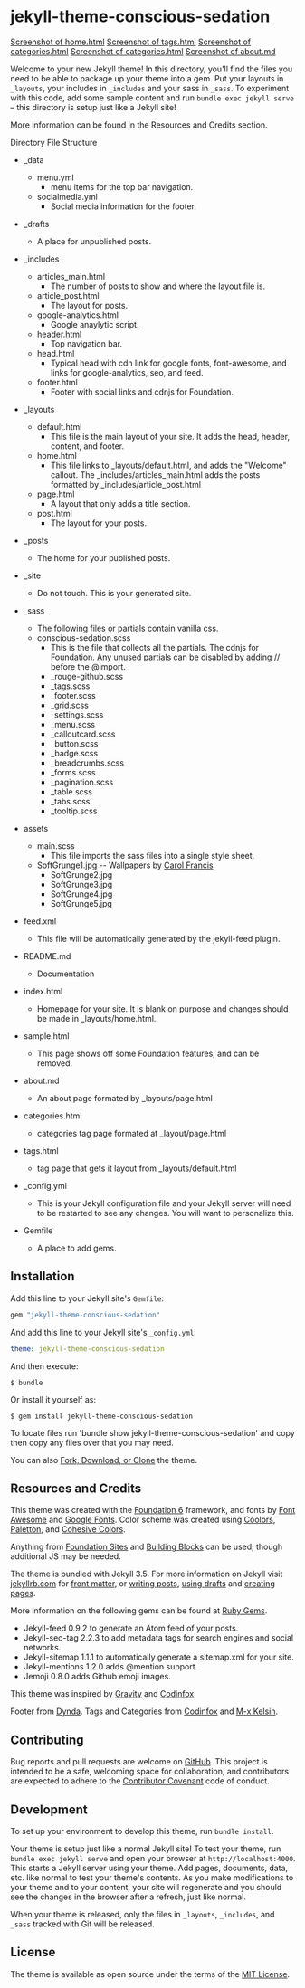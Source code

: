 jekyll-theme-conscious-sedation
================================

[Screenshot of home.html](https://user-images.githubusercontent.com/17595729/27993864-f5793c82-64b1-11e7-9334-4cb24ec19646.png)
[Screenshot of tags.html](https://user-images.githubusercontent.com/17595729/27993867-0083b094-64b2-11e7-9679-5fe7b1eacb05.png)
[Screenshot of categories.html](https://user-images.githubusercontent.com/17595729/27993868-04347a52-64b2-11e7-84f0-5a83503e934b.png)
[Screenshot of categories.html](https://user-images.githubusercontent.com/17595729/27993869-06228016-64b2-11e7-9327-d0c3d852f842.png)
[Screenshot of about.md](https://user-images.githubusercontent.com/17595729/27993870-0842adda-64b2-11e7-8aa0-3f948d6d33e4.png)

Welcome to your new Jekyll theme! In this directory, you'll find the files you need to be able to package up your theme into a gem. Put your layouts in `_layouts`, your includes in `_includes` and your sass in `_sass`. To experiment with this code, add some sample content and run `bundle exec jekyll serve` – this directory is setup just like a Jekyll site!

More information can be found in the Resources and Credits section.

Directory File Structure

*  _data
    - menu.yml
      - menu items for the top bar navigation.
    - socialmedia.yml
      - Social media information for the footer.

*  _drafts
    - A place for unpublished posts.

*  _includes
    - articles_main.html
      - The number of posts to show and where the layout file is.
    - article_post.html
      - The layout for posts.
    - google-analytics.html
      - Google anaylytic script.
    - header.html
      - Top navigation bar.
    - head.html
      - Typical head with cdn link for google fonts, font-awesome, and links for google-analytics, seo, and feed.
    - footer.html
      - Footer with social links and cdnjs for Foundation.

*  _layouts
    - default.html
      - This file is the main layout of your site. It adds the head, header, content, and footer.
    - home.html
      - This file links to _layouts/default.html, and adds the "Welcome" callout. The  _includes/articles_main.html adds the posts formatted by                 _includes/article_post.html
    - page.html
      - A layout that only adds a title section.
    - post.html
      - The layout for your posts.

*  _posts
    - The home for your published posts.

*  _site
    - Do not touch. This is your generated site.

*  _sass
    - The following files or partials contain vanilla css.
    - conscious-sedation.scss
      - This is the file that collects all the partials. The cdnjs for Foundation. Any unused partials can be disabled by adding // before the @import.
      - _rouge-github.scss
      - _tags.scss
      - _footer.scss
      - _grid.scss
      - _settings.scss
      - _menu.scss
      - _calloutcard.scss
      - _button.scss
      - _badge.scss
      - _breadcrumbs.scss
      - _forms.scss
      - _pagination.scss
      - _table.scss
      - _tabs.scss
      - _tooltip.scss

*  assets
    - main.scss
      - This file imports the sass files into a single style sheet.
    - SoftGrunge1.jpg -- Wallpapers by [Carol Francis](http://cazcastalla.deviantart.com/)
      - SoftGrunge2.jpg
      - SoftGrunge3.jpg
      - SoftGrunge4.jpg
      - SoftGrunge5.jpg

*  feed.xml
    - This file will be automatically generated by the jekyll-feed plugin.

*  README.md
    - Documentation

*  index.html
    - Homepage for your site. It is blank on purpose and changes should be made in        _layouts/home.html.

*  sample.html
    - This page shows off some Foundation features, and can be removed.

*  about.md
    - An about page formated by _layouts/page.html

*  categories.html
    - categories tag page formated at _layout/page.html

*  tags.html
    - tag page that gets it layout from _layouts/default.html

*  _config.yml
    - This is your Jekyll configuration file and your Jekyll server will need to be restarted to see any changes. You will want to personalize this.

*  Gemfile
    - A place to add gems.

Installation
-------------

Add this line to your Jekyll site's `Gemfile`:

```ruby
gem "jekyll-theme-conscious-sedation"
```

And add this line to your Jekyll site's `_config.yml`:

```yaml
theme: jekyll-theme-conscious-sedation
```

And then execute:

    $ bundle

Or install it yourself as:

    $ gem install jekyll-theme-conscious-sedation

To locate files run 'bundle show jekyll-theme-conscious-sedation' and copy then copy any files over that you may need.

You can also [Fork, Download, or Clone](https://github.com/LavenderGrey/jekyll-theme-conscious-sedation) the theme.

Resources and Credits
---------------------

This theme was created with the [Foundation 6](http://foundation.zurb.com/) framework, and fonts by [Font Awesome](http://fontawesome.io/) and [Google Fonts](https://fonts.google.com/?query=merriweather). Color scheme was created using [Coolors](https://coolors.co/), [Paletton](http://paletton.com), and [Cohesive Colors](http://javier.xyz/cohesive-colors/).

Anything from [Foundation Sites](http://foundation.zurb.com/sites/docs/xy-grid.html) and [Building Blocks](http://foundation.zurb.com/building-blocks/) can be used, though additional JS may be needed.

The theme is bundled with Jekyll 3.5. For more information on Jekyll visit [jekyllrb.com](https://jekyllrb.com/) for [front matter](https://jekyllrb.com/docs/frontmatter/), or [writing posts](https://jekyllrb.com/docs/posts/), [using drafts](https://jekyllrb.com/docs/drafts/) and [creating pages](https://jekyllrb.com/docs/pages/).

More information on the following gems can be found at [Ruby Gems](https://rubygems.org/).
* Jekyll-feed 0.9.2 to generate an Atom feed of your posts.
* Jekyll-seo-tag 2.2.3 to add metadata tags for search engines and social networks.
* Jekyll-sitemap 1.1.1 to automatically generate a sitemap.xml for your site.
* Jekyll-mentions 1.2.0 adds @mention support.
* Jemoji 0.8.0 adds Github emoji images.

This theme was inspired by [Gravity](http://hemangkumar.xyz/Gravity/) and [Codinfox](http://codinfox.github.io/).

Footer from [Dynda](https://github.com/dyndna/lanyon-plus).
Tags and Categories from [Codinfox](http://codinfox.github.io/) and [M-x Kelsin](http://mx.kelsin.net/).

Contributing
------------

Bug reports and pull requests are welcome on [GitHub](https://github.com/LavenderGrey/hello). This project is intended to be a safe, welcoming space for collaboration, and contributors are expected to adhere to the [Contributor Covenant](http://contributor-covenant.org) code of conduct.

Development
-----------

To set up your environment to develop this theme, run `bundle install`.

Your theme is setup just like a normal Jekyll site! To test your theme, run `bundle exec jekyll serve` and open your browser at `http://localhost:4000`. This starts a Jekyll server using your theme. Add pages, documents, data, etc. like normal to test your theme's contents. As you make modifications to your theme and to your content, your site will regenerate and you should see the changes in the browser after a refresh, just like normal.

When your theme is released, only the files in `_layouts`, `_includes`, and `_sass` tracked with Git will be released.

License
-------

The theme is available as open source under the terms of the [MIT License](https://opensource.org/licenses/MIT).
